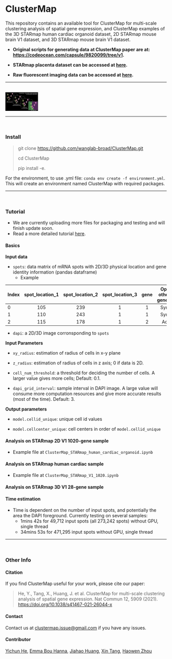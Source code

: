 # ClusterMap

This repository contains an available tool for ClusterMap for multi-scale clustering analysis of spatial gene expression, and ClusterMap examples of the 3D STARmap human cardiac organoid dataset, 2D STARmap mouse brain V1 dataset, and 3D STARmap mouse brain V1 dataset.

- **Original scripts for generating data at ClusterMap paper are at: https://codeocean.com/capsule/9820099/tree/v1.**

- **STARmap placenta dataset can be accessed at [here](./datasets/STARmap_placenta/README.md).**

- **Raw fluorescent imaging data can be accessed at [here](./datasets/RawImage/README.md).**


***
<br >

<img src="./datasets/FeaturedImage.jpg" alt="FeaturedImage" style="zoom:10%;" />

***

<br >

### Install


> git clone https://github.com/wanglab-broad/ClusterMap.git
> 
> cd ClusterMap
> 
>pip install -e.

For the environment, to use .yml file:
`conda env create -f environment.yml`. This will create an environment named ClusterMap with required packages.
***

<br >

### Tutorial

- We are currently uploading more files for packaging and testing and will finish update soon.
- Read a more detailed tutorial [here](./Tutorial.md).

#### Basics

**Input data**

- `spots`: data matrix of mRNA spots with 2D/3D physical location and gene identity information (pandas dataframe)
  - Example

| Index | spot_location_1 | spot_location_2 | spot_location_3 | gene | Optional other info: gene_name |
| ----- | :-------------: | :-------------: | :-------------: | :--: | :----------------------------: |
| 0     |       105       |       239       |        1        |  1   |            Syndig1l            |
| 1     |       110       |       243       |        1        |  1   |            Syndig1l            |
| 2     |       115       |       178       |        1        |  2   |             Acot13             |

- `dapi`: a 2D/3D image corronsponding to `spots`



**Input Parameters**

- `xy_radius`: estimation of radius of cells in x-y plane

- `z_radius`: estimation of radius of cells in z axis; 0 if data is 2D.

- `cell_num_threshold`:  a threshold for deciding the number of cells. A larger value gives more cells; Default: 0.1.

- `dapi_grid_interval`: sample interval in DAPI image. A large value will consume more computation resources and give more accurate results (most of the time). Default: 3.



**Output parameters**

- `model.cellid_unique`: unique cell id values

- `model.cellcenter_unique`:  cell centers in order of `model.cellid_unique`

#### 

#### Analysis on STARmap 2D V1 1020-gene sample

- Example file at `ClusterMap_STARmap_human_cardiac_organoid.ipynb`



#### Analysis on STARmap human cardiac sample

- Example file at `ClusterMap_STARmap_V1_1020.ipynb`



#### Analysis on STARmap 3D V1 28-gene sample



#### Time estimation

- Time is dependent on the number of input spots, and potentially the area the DAPI foreground. Currently testing on several samples: 
  - 1mins 42s for 49,712 input spots (all 273,242 spots) without GPU, single thread
  - 34mins 53s for 471,295 input spots without GPU, single thread

***

<br >

### Other Info

#### Citation

If you find ClusterMap useful for your work, please cite our paper: 

> He, Y., Tang, X., Huang, J. et al. ClusterMap for multi-scale clustering analysis of spatial gene expression. Nat Commun 12, 5909 (2021). https://doi.org/10.1038/s41467-021-26044-x

#### Contact

Contact us at clustermap.issue@gmail.com if you have any issues.

#### Contributor
[Yichun He](https://github.com/heihaizhengdong), 
[Emma Bou Hanna](https://github.com/EmmaBouhanna), 
[Jiahao Huang](https://github.com/jiahaoh), 
[Xin Tang](https://github.com/xintangg),
[Haowen Zhou](https://github.com/Pixel-Dream)
